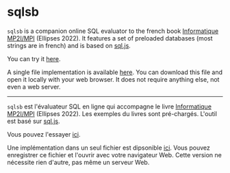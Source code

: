 # sqlsb

`sqlsb` is a companion online SQL evaluator to the french book [Informatique MP2I/MPI](https://www.informatique-mpi.fr/) (Ellipses 2022).
It features a set of preloaded databases (most strings are in french) and is based on [sql.js](https://sql.js.org/).

You can try it [here](https://tchou.github.io/sqlsb/?lang=en).

A single file implementation is available
[here](https://tchou.github.io/sqlsb/sqlsb.html). You can download
this file and open it locally with your web browser.  It does not
require anything else, not even a web server.

---
`sqlsb` est l'évaluateur SQL en ligne qui accompagne le livre [Informatique MP2I/MPI](https://www.informatique-mpi.fr/) (Ellipses 2022).
Les exemples du livres sont pré-chargés. L'outil est basé sur [sql.js](https://sql.js.org/).

Vous pouvez l'essayer [ici](https://tchou.github.io/sqlsb/?lang=fr).

Une implémentation dans un seul fichier est dipsonible
[ici](https://tchou.github.io/sqlsb/sqlsb.html). Vous pouvez
enregistrer ce fichier et l'ouvrir avec votre navigateur Web. Cette
version ne nécessite rien d'autre, pas même un serveur Web.